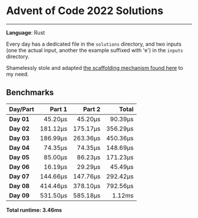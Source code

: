 # Advent of Code 2022 Solutions
---
**Language**: Rust

Every day has a dedicated file in the `solutions` directory, and two inputs (one the actual input, another the example suffixed with 'e') in the `inputs` directory.

Shamelessly stole and adapted [the scaffolding mechanism found here](https://github.com/fspoettel/advent-of-code-rust) to my need.

## Benchmarks

| Day/Part | Part 1 | Part 2 | Total |
|:---------|-------:|-------:|------:|
| **Day 01** | 45.20μs | 45.20μs | 90.39μs |
| **Day 02** | 181.12μs | 175.17μs | 356.29μs |
| **Day 03** | 186.99μs | 263.36μs | 450.36μs |
| **Day 04** | 74.35μs | 74.35μs | 148.69μs |
| **Day 05** | 85.00μs | 86.23μs | 171.23μs |
| **Day 06** | 16.19μs | 29.29μs | 45.49μs |
| **Day 07** | 144.66μs | 147.76μs | 292.42μs |
| **Day 08** | 414.46μs | 378.10μs | 792.56μs |
| **Day 09** | 531.50μs | 585.18μs | 1.12ms |


**Total runtime: 3.46ms**

